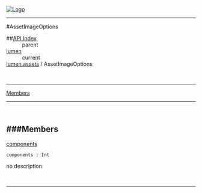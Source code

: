 
[![Logo](../../../images/logo.png)](../../../index.html)

---

#AssetImageOptions


##[API Index](../../../api/index.html#lumen.assets)   
&emsp;&emsp;&emsp;parent    
[lumen](../)     
&emsp;&emsp;&emsp;current    
[lumen.assets](./) / AssetImageOptions

<br/>

---


[Members](#Members)   


---

&nbsp;   

<a class="lift" name="Members" ></a>
###Members   
---
<a class="lift" name="components" href="#components">components</a>



`components : Int`

<span class="small_desc_flat"> no description </span>   



&nbsp;
&nbsp;
&nbsp;

---  


&nbsp;   
&nbsp;   